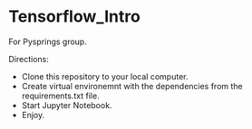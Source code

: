 # Tensorflow_Intro
For Pysprings group.

Directions: 
- Clone this repository to your local computer. 
- Create virtual environemnt with the dependencies from the requirements.txt file.
- Start Jupyter Notebook.
- Enjoy.
